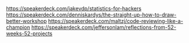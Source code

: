 https://speakerdeck.com/jakevdp/statistics-for-hackers
https://speakerdeck.com/denniskardys/the-straight-up-how-to-draw-better-workshop
https://speakerdeck.com/maltzj/code-reviewing-like-a-champion
https://speakerdeck.com/jeffersonlam/reflections-from-52-weeks-52-projects
